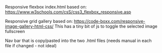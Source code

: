 Responsive flexbox index.html based on: https://www.w3schools.com/csS/css3_flexbox_responsive.asp

Responsive grid gallery based on: https://code-boxx.com/responsive-image-gallery-html-css/
This has a tiny bit of js to toggle the selected image fullscreen

Nav bar that is copy/pasted into the two .html files (needs manual in each file if changed - not ideal)
